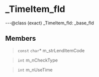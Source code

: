 # _TimeItem_fld

---@class (exact) _TimeItem_fld: _base_fld
 
## Members
 
> `const` `char`* m_strLendItemCode
 
> `int` m_nCheckType
 
> `int` m_nUseTime
 
